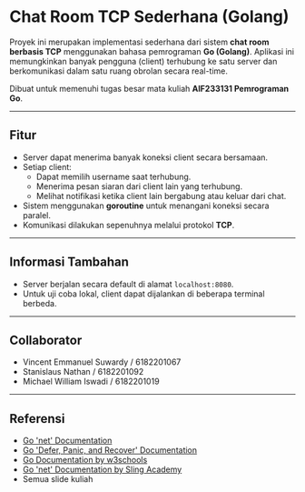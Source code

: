# Chat Room TCP Sederhana (Golang)

Proyek ini merupakan implementasi sederhana dari sistem **chat room berbasis TCP** menggunakan bahasa pemrograman **Go (Golang)**. Aplikasi ini memungkinkan banyak pengguna (client) terhubung ke satu server dan berkomunikasi dalam satu ruang obrolan secara real-time.

Dibuat untuk memenuhi tugas besar mata kuliah **AIF233131 Pemrograman Go**.

---

## Fitur

- Server dapat menerima banyak koneksi client secara bersamaan.
- Setiap client:
  - Dapat memilih username saat terhubung.
  - Menerima pesan siaran dari client lain yang terhubung.
  - Melihat notifikasi ketika client lain bergabung atau keluar dari chat.
- Sistem menggunakan **goroutine** untuk menangani koneksi secara paralel.
- Komunikasi dilakukan sepenuhnya melalui protokol **TCP**.

---


## Informasi Tambahan

- Server berjalan secara default di alamat `localhost:8080`.
- Untuk uji coba lokal, client dapat dijalankan di beberapa terminal berbeda.

---

## Collaborator

- Vincent Emmanuel Suwardy / 6182201067
- Stanislaus Nathan / 6182201092
- Michael William Iswadi / 6182201019

---

## Referensi

- [Go 'net' Documentation](https://pkg.go.dev/net)
- [Go 'Defer, Panic, and Recover' Documentation](https://go.dev/blog/defer-panic-and-recover)
- [Go Documentation by w3schools](https://www.w3schools.com/go/)
- [Go 'net' Documentation by Sling Academy](https://www.slingacademy.com/article/using-the-net-package-for-low-level-network-programming-in-go/)
- Semua slide kuliah
